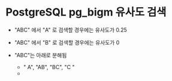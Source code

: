 # PostgreSQL pg_bigm 유사도 검색

* "ABC" 에서 "A" 로 검색할 경우에는 유사도가 0.25
* "ABC" 에서 "B" 로 검색할 경우에는 유사도가 0

* "ABC"는 아래로 분해됨
  * " A", "AB", "BC", "C "
  * 

